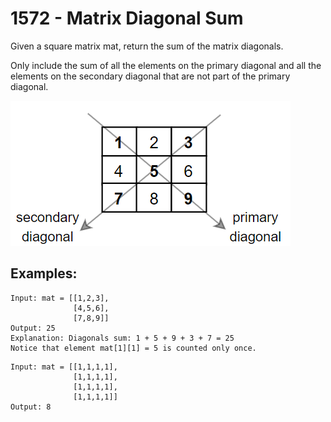 # 1572 - Matrix Diagonal Sum
Given a square matrix mat, return the sum of the matrix diagonals.

Only include the sum of all the elements on the primary diagonal and all the elements on the secondary diagonal that are not part of the primary diagonal.

![matrix](imgs/matrix.png)
## Examples:
```
Input: mat = [[1,2,3],
              [4,5,6],
              [7,8,9]]
Output: 25
Explanation: Diagonals sum: 1 + 5 + 9 + 3 + 7 = 25
Notice that element mat[1][1] = 5 is counted only once.
```
```
Input: mat = [[1,1,1,1],
              [1,1,1,1],
              [1,1,1,1],
              [1,1,1,1]]
Output: 8
```